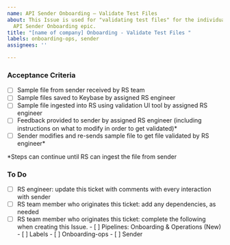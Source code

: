 ```yaml
---
name: API Sender Onboarding – Validate Test Files
about: This Issue is used for "validating test files" for the individual sender's
  API Sender Onboarding epic.
title: "[name of company] Onboarding - Validate Test Files "
labels: onboarding-ops, sender
assignees: ''

---
```


### Acceptance Criteria 
- [ ] Sample file from sender received by RS team 
- [ ] Sample files saved to Keybase by assigned RS engineer 
- [ ] Sample file ingested into RS using validation UI tool by assigned RS engineer 
- [ ] Feedback provided to sender by assigned RS engineer  (including instructions on what to modify in order to get validated)* 
- [ ] Sender modifies and re-sends sample file to get file validated by RS engineer* 

*Steps can continue until RS can ingest the file from sender 

### To Do 
- [ ] RS engineer: update this ticket with comments with every interaction with sender 
- [ ] RS team member who originates this ticket: add any dependencies, as needed 
- [ ] RS team member who originates this ticket: complete the following when creating this Issue. 
      - [ ] Pipelines: Onboarding & Operations (New) 
      - [ ] Labels 
            - [ ] Onboarding-ops 
            - [ ] Sender

